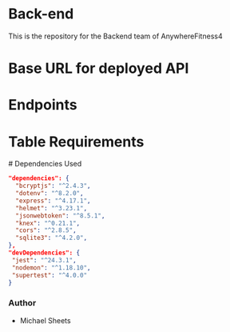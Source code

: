 # Back-end

This is the repository for the Backend team of AnywhereFitness4

# Base URL for deployed API

# Endpoints

# Table Requirements

# Dependencies Used

```json
"dependencies": {
  "bcryptjs": "^2.4.3",
  "dotenv": "^8.2.0",
  "express": "^4.17.1",
  "helmet": "^3.23.1",
  "jsonwebtoken": "^8.5.1",
  "knex": "^0.21.1",
  "cors": "^2.8.5",
  "sqlite3": "^4.2.0",
},
"devDependencies": {
 "jest": "^24.3.1",
 "nodemon": "^1.18.10",
 "supertest": "^4.0.0"
}
```

### Author

- Michael Sheets
